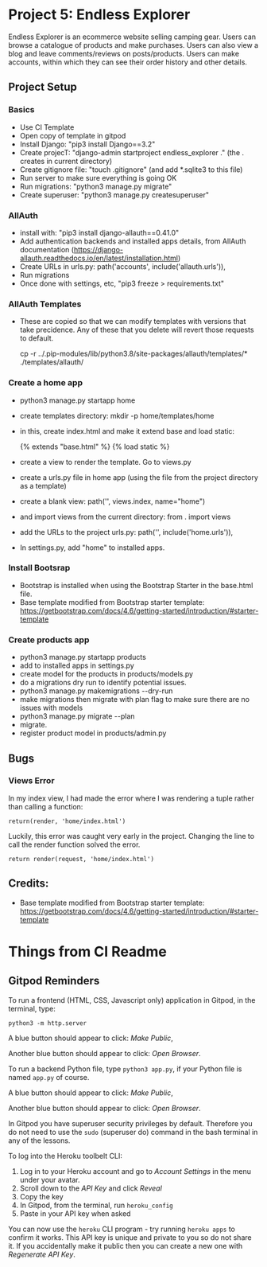 # Project 5: Endless Explorer
Endless Explorer is an ecommerce website selling camping gear. Users can browse a catalogue of products and make purchases. Users can also view a blog and leave comments/reviews on posts/products. Users can make accounts, within which they can see their order history and other details.

## Project Setup
### Basics
- Use CI Template
- Open copy of template in gitpod
- Install Django: "pip3 install Django==3.2"
- Create projecT: "django-admin startproject endless_explorer ." (the . creates in current directory)
- Create gitignore file: "touch .gitignore" (and add *.sqlite3 to this file)
- Run server to make sure everything is going OK
- Run migrations: "python3 manage.py migrate"
- Create superuser: "python3 manage.py createsuperuser"

### AllAuth
- install with: "pip3 install django-allauth==0.41.0"
- Add authentication backends and installed apps details, from AllAuth documentation (https://django-allauth.readthedocs.io/en/latest/installation.html)
- Create URLs in urls.py: path('accounts', include('allauth.urls')),
- Run migrations
- Once done with settings, etc, "pip3 freeze > requirements.txt"

### AllAuth Templates
- These are copied so that we can modify templates with versions that take precidence. Any of these that you delete will revert those requests to default.

    cp -r ../.pip-modules/lib/python3.8/site-packages/allauth/templates/* ./templates/allauth/

### Create a home app
- python3 manage.py startapp home
- create templates directory: mkdir -p home/templates/home
- in this, create index.html and make it extend base and load static:

    {% extends "base.html" %}
    {% load static %}

- create a view to render the template. Go to views.py
- create a urls.py file in home app (using the file from the project directory as a template)
- create a blank view: path('', views.index, name="home")
- and import views from the current directory: from . import views
- add the URLs to the project urls.py: path('', include('home.urls')),
- In settings.py, add "home" to installed apps.

### Install Bootsrap
- Bootstrap is installed when using the Bootstrap Starter in the base.html file.
- Base template modified from Bootstrap starter template: https://getbootstrap.com/docs/4.6/getting-started/introduction/#starter-template

### Create products app
- python3 manage.py startapp products
- add to installed apps in settings.py
- create model for the products in products/models.py
- do a migrations dry run to identify potential issues.
- python3 manage.py makemigrations --dry-run
- make migrations then migrate with plan flag to make sure there are no issues with models
- python3 manage.py migrate --plan
- migrate.
- register product model in products/admin.py

## Bugs
### Views Error
In my index view, I had made the error where I was rendering a tuple rather than calling a function:

    return(render, 'home/index.html')

Luckily, this error was caught very early in the project. Changing the line to call the render function solved the error.

    return render(request, 'home/index.html')

## Credits:
- Base template modified from Bootstrap starter template: https://getbootstrap.com/docs/4.6/getting-started/introduction/#starter-template

# Things from CI Readme
## Gitpod Reminders

To run a frontend (HTML, CSS, Javascript only) application in Gitpod, in the terminal, type:

`python3 -m http.server`

A blue button should appear to click: _Make Public_,

Another blue button should appear to click: _Open Browser_.

To run a backend Python file, type `python3 app.py`, if your Python file is named `app.py` of course.

A blue button should appear to click: _Make Public_,

Another blue button should appear to click: _Open Browser_.

In Gitpod you have superuser security privileges by default. Therefore you do not need to use the `sudo` (superuser do) command in the bash terminal in any of the lessons.

To log into the Heroku toolbelt CLI:

1. Log in to your Heroku account and go to *Account Settings* in the menu under your avatar.
2. Scroll down to the *API Key* and click *Reveal*
3. Copy the key
4. In Gitpod, from the terminal, run `heroku_config`
5. Paste in your API key when asked

You can now use the `heroku` CLI program - try running `heroku apps` to confirm it works. This API key is unique and private to you so do not share it. If you accidentally make it public then you can create a new one with _Regenerate API Key_.

